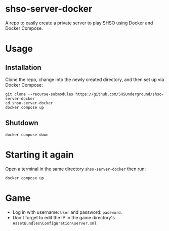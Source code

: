 # shso-server-docker
A repo to easily create a private server to play SHSO using Docker and Docker Compose.
# Usage
## Installation
Clone the repo, change into the newly created directory, and then set up via Docker Compose:
```
git clone --recurse-submodules https://github.com/SHSUnderground/shso-server-docker
cd shso-server-docker
docker compose up
```
## Shutdown
```
docker compose down
```
# Starting it again
Open a terminal in the same directory `shso-server-docker` then run:
```
docker compose up
```
# Game
- Log in with username: `User` and password: `password`.
- Don't forget to edit the IP in the game directory's `AssetBundles\Configuration\server.xml`
